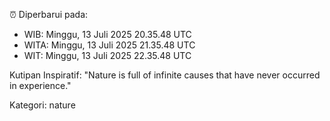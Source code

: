 ⏰ Diperbarui pada:
- WIB: Minggu, 13 Juli 2025 20.35.48 UTC
- WITA: Minggu, 13 Juli 2025 21.35.48 UTC
- WIT: Minggu, 13 Juli 2025 22.35.48 UTC

Kutipan Inspiratif:
"Nature is full of infinite causes that have never occurred in experience."


Kategori: nature


